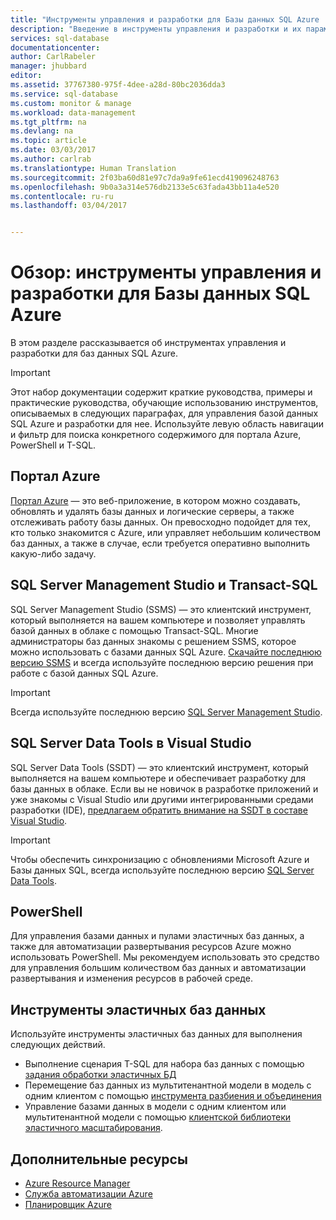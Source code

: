 ```yaml
---
title: "Инструменты управления и разработки для Базы данных SQL Azure | Документация Майкрософт"
description: "Введение в инструменты управления и разработки и их параметры для базы данных SQL Azure."
services: sql-database
documentationcenter: 
author: CarlRabeler
manager: jhubbard
editor: 
ms.assetid: 37767380-975f-4dee-a28d-80bc2036dda3
ms.service: sql-database
ms.custom: monitor & manage
ms.workload: data-management
ms.tgt_pltfrm: na
ms.devlang: na
ms.topic: article
ms.date: 03/03/2017
ms.author: carlrab
ms.translationtype: Human Translation
ms.sourcegitcommit: 2f03ba60d81e97c7da9a9fe61ecd419096248763
ms.openlocfilehash: 9b0a3a314e576db2133e5c63fada43bb11a4e520
ms.contentlocale: ru-ru
ms.lasthandoff: 03/04/2017


---
```

# <a name="overview-tools-to-manage--develop-with-azure-sql-database"></a>Обзор: инструменты управления и разработки для Базы данных SQL Azure
В этом разделе рассказывается об инструментах управления и разработки для баз данных SQL Azure.

> [!IMPORTANT]
> Этот набор документации содержит краткие руководства, примеры и практические руководства, обучающие использованию инструментов, описываемых в следующих параграфах, для управления базой данных SQL Azure и разработки для нее. Используйте левую область навигации и фильтр для поиска конкретного содержимого для портала Azure, PowerShell и T-SQL.
>

## <a name="azure-portal"></a>Портал Azure
[Портал Azure](https://portal.azure.com) — это веб-приложение, в котором можно создавать, обновлять и удалять базы данных и логические серверы, а также отслеживать работу базы данных. Он превосходно подойдет для тех, кто только знакомится с Azure, или управляет небольшим количеством баз данных, а также в случае, если требуется оперативно выполнить какую-либо задачу.

## <a name="sql-server-management-studio-and-transact-sql"></a>SQL Server Management Studio и Transact-SQL
SQL Server Management Studio (SSMS) — это клиентский инструмент, который выполняется на вашем компьютере и позволяет управлять базой данных в облаке с помощью Transact-SQL. Многие администраторы баз данных знакомы с решением SSMS, которое можно использовать с базами данных SQL Azure. [Скачайте последнюю версию SSMS](https://msdn.microsoft.com/library/mt238290) и всегда используйте последнюю версию решения при работе с базой данных SQL Azure. 

> [!IMPORTANT]
> Всегда используйте последнюю версию [SQL Server Management Studio](https://msdn.microsoft.com/library/mt238290).
>  

## <a name="sql-server-data-tools-in-visual-studio"></a>SQL Server Data Tools в Visual Studio
SQL Server Data Tools (SSDT) — это клиентский инструмент, который выполняется на вашем компьютере и обеспечивает разработку для базы данных в облаке. Если вы не новичок в разработке приложений и уже знакомы с Visual Studio или другими интегрированными средами разработки (IDE), [предлагаем обратить внимание на SSDT в составе Visual Studio](https://msdn.microsoft.com/library/mt204009.aspx).  

> [!IMPORTANT]
> Чтобы обеспечить синхронизацию с обновлениями Microsoft Azure и Базы данных SQL, всегда используйте последнюю версию [SQL Server Data Tools](https://msdn.microsoft.com/library/mt204009.aspx).
>  
## <a name="powershell"></a>PowerShell
Для управления базами данных и пулами эластичных баз данных, а также для автоматизации развертывания ресурсов Azure можно использовать PowerShell. Мы рекомендуем использовать это средство для управления большим количеством баз данных и автоматизации развертывания и изменения ресурсов в рабочей среде.

## <a name="elastic-database-tools"></a>Инструменты эластичных баз данных
Используйте инструменты эластичных баз данных для выполнения следующих действий. 

* Выполнение сценария T-SQL для набора баз данных с помощью [задания обработки эластичных БД](sql-database-elastic-jobs-overview.md)
* Перемещение баз данных из мультитенантной модели в модель с одним клиентом с помощью [инструмента разбиения и объединения](sql-database-elastic-scale-overview-split-and-merge.md)
* Управление базами данных в модели с одним клиентом или мультитенантной модели с помощью [клиентской библиотеки эластичного масштабирования](sql-database-elastic-database-client-library.md).

## <a name="additional-resources"></a>Дополнительные ресурсы
* [Azure Resource Manager](https://azure.microsoft.com/features/resource-manager/)
* [Служба автоматизации Azure](https://azure.microsoft.com/documentation/services/automation/)
* [Планировщик Azure](https://azure.microsoft.com/documentation/services/scheduler/)


